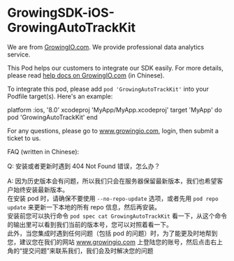 # GrowingSDK-iOS-GrowingAutoTrackKit

We are from [GrowingIO.com](http://growingio.com/). We provide professional data analytics service.

This Pod helps our customers to integrate our SDK easily. For more details, please read [help docs on GrowingIO.com](http://help.growingio.com/) (in Chinese).

To integrate this pod, please add `pod 'GrowingAutoTrackKit'` into your Podfile target(s). Here's an example:

platform :ios, '8.0'
xcodeproj 'MyApp/MyApp.xcodeproj'
target 'MyApp' do
pod 'GrowingAutoTrackKit'
end

For any questions, please go to www.growingio.com, login, then submit a ticket to us.

FAQ (written in Chinese):

Q: 安装或者更新时遇到 404 Not Found 错误，怎么办？

A: 因为历史版本会有问题，所以我们只会在服务器保留最新版本，我们也希望客户始终安装最新版本。   
在安装 pod 时，请确保不要使用 ```--no-repo-update``` 选项，或者先用 ```pod repo update``` 来更新一下本地的所有 repo 信息，然后再安装。   
安装前您可以执行命令 ```pod spec cat GrowingAutoTrackKit``` 看一下，从这个命令的输出里可以看到我们当前的版本号，您可以对照着看一下。   
此外，当您集成时遇到任何问题（包括 pod 的问题）时，为了能更及时地帮到您，建议您在我们的网站 www.growingio.com 上登陆您的账号，然后点击右上角的“提交问题”来联系我们，我们会及时解决您的问题
